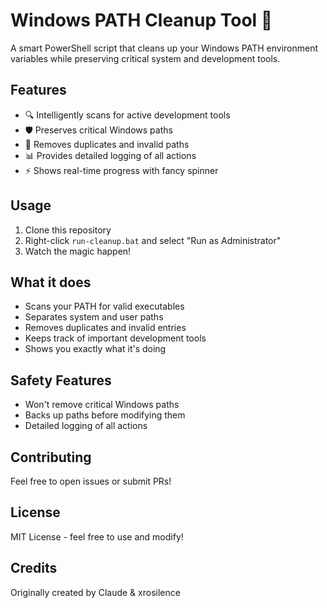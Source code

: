 # Windows PATH Cleanup Tool 🧹

A smart PowerShell script that cleans up your Windows PATH environment variables while preserving critical system and development tools.

## Features
- 🔍 Intelligently scans for active development tools
- 🛡️ Preserves critical Windows paths
- 🧹 Removes duplicates and invalid paths
- 📊 Provides detailed logging of all actions
- ⚡ Shows real-time progress with fancy spinner

## Usage
1. Clone this repository
2. Right-click `run-cleanup.bat` and select "Run as Administrator"
3. Watch the magic happen!

## What it does
- Scans your PATH for valid executables
- Separates system and user paths
- Removes duplicates and invalid entries
- Keeps track of important development tools
- Shows you exactly what it's doing

## Safety Features
- Won't remove critical Windows paths
- Backs up paths before modifying them
- Detailed logging of all actions

## Contributing
Feel free to open issues or submit PRs!

## License
MIT License - feel free to use and modify!

## Credits
Originally created by Claude & xrosilence